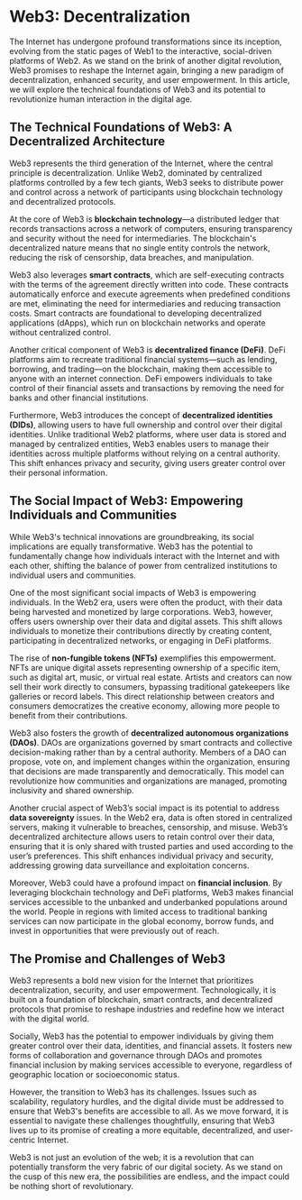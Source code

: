 # Web3: Decentralization

The Internet has undergone profound transformations since its inception, evolving from the static pages of Web1 to the interactive, social-driven platforms of Web2. As we stand on the brink of another digital revolution, Web3 promises to reshape the Internet again, bringing a new paradigm of decentralization, enhanced security, and user empowerment. In this article, we will explore the technical foundations of Web3 and its potential to revolutionize human interaction in the digital age.

## **The Technical Foundations of Web3: A Decentralized Architecture**

Web3 represents the third generation of the Internet, where the central principle is decentralization. Unlike Web2, dominated by centralized platforms controlled by a few tech giants, Web3 seeks to distribute power and control across a network of participants using blockchain technology and decentralized protocols.

At the core of Web3 is **blockchain technology**—a distributed ledger that records transactions across a network of computers, ensuring transparency and security without the need for intermediaries. The blockchain's decentralized nature means that no single entity controls the network, reducing the risk of censorship, data breaches, and manipulation.

Web3 also leverages **smart contracts**, which are self-executing contracts with the terms of the agreement directly written into code. These contracts automatically enforce and execute agreements when predefined conditions are met, eliminating the need for intermediaries and reducing transaction costs. Smart contracts are foundational to developing decentralized applications (dApps), which run on blockchain networks and operate without centralized control.

Another critical component of Web3 is **decentralized finance (DeFi)**. DeFi platforms aim to recreate traditional financial systems—such as lending, borrowing, and trading—on the blockchain, making them accessible to anyone with an internet connection. DeFi empowers individuals to take control of their financial assets and transactions by removing the need for banks and other financial institutions.

Furthermore, Web3 introduces the concept of **decentralized identities (DIDs)**, allowing users to have full ownership and control over their digital identities. Unlike traditional Web2 platforms, where user data is stored and managed by centralized entities, Web3 enables users to manage their identities across multiple platforms without relying on a central authority. This shift enhances privacy and security, giving users greater control over their personal information.

## **The Social Impact of Web3: Empowering Individuals and Communities**

While Web3's technical innovations are groundbreaking, its social implications are equally transformative. Web3 has the potential to fundamentally change how individuals interact with the Internet and with each other, shifting the balance of power from centralized institutions to individual users and communities.

One of the most significant social impacts of Web3 is empowering individuals. In the Web2 era, users were often the product, with their data being harvested and monetized by large corporations. Web3, however, offers users ownership over their data and digital assets. This shift allows individuals to monetize their contributions directly by creating content, participating in decentralized networks, or engaging in DeFi platforms.

The rise of **non-fungible tokens (NFTs)** exemplifies this empowerment. NFTs are unique digital assets representing ownership of a specific item, such as digital art, music, or virtual real estate. Artists and creators can now sell their work directly to consumers, bypassing traditional gatekeepers like galleries or record labels. This direct relationship between creators and consumers democratizes the creative economy, allowing more people to benefit from their contributions.

Web3 also fosters the growth of **decentralized autonomous organizations (DAOs)**. DAOs are organizations governed by smart contracts and collective decision-making rather than by a central authority. Members of a DAO can propose, vote on, and implement changes within the organization, ensuring that decisions are made transparently and democratically. This model can revolutionize how communities and organizations are managed, promoting inclusivity and shared ownership.

Another crucial aspect of Web3’s social impact is its potential to address **data sovereignty** issues. In the Web2 era, data is often stored in centralized servers, making it vulnerable to breaches, censorship, and misuse. Web3’s decentralized architecture allows users to retain control over their data, ensuring that it is only shared with trusted parties and used according to the user’s preferences. This shift enhances individual privacy and security, addressing growing data surveillance and exploitation concerns.

Moreover, Web3 could have a profound impact on **financial inclusion**. By leveraging blockchain technology and DeFi platforms, Web3 makes financial services accessible to the unbanked and underbanked populations around the world. People in regions with limited access to traditional banking services can now participate in the global economy, borrow funds, and invest in opportunities that were previously out of reach.

## **The Promise and Challenges of Web3**

Web3 represents a bold new vision for the Internet that prioritizes decentralization, security, and user empowerment. Technologically, it is built on a foundation of blockchain, smart contracts, and decentralized protocols that promise to reshape industries and redefine how we interact with the digital world.

Socially, Web3 has the potential to empower individuals by giving them greater control over their data, identities, and financial assets. It fosters new forms of collaboration and governance through DAOs and promotes financial inclusion by making services accessible to everyone, regardless of geographic location or socioeconomic status.

However, the transition to Web3 has its challenges. Issues such as scalability, regulatory hurdles, and the digital divide must be addressed to ensure that Web3's benefits are accessible to all. As we move forward, it is essential to navigate these challenges thoughtfully, ensuring that Web3 lives up to its promise of creating a more equitable, decentralized, and user-centric Internet.

Web3 is not just an evolution of the web; it is a revolution that can potentially transform the very fabric of our digital society. As we stand on the cusp of this new era, the possibilities are endless, and the impact could be nothing short of revolutionary.
